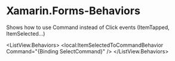 # Xamarin.Forms-Behaviors
Shows how to use Command instead of Click events (ItemTapped, ItemSelected...)

<ListView ItemsSource="{Binding Products}"
          SelectedItem="{Binding SelectedProduct}">
          <!--Instead of calling the SelectCommand from the code behind, we'll call it from the behavior-->
          <!--ItemSelected="ListView_ItemSelected"-->
            <ListView.Behaviors>
                <local:ItemSelectedToCommandBehavior Command="{Binding SelectCommand}" />
            </ListView.Behaviors>
</ListView>

